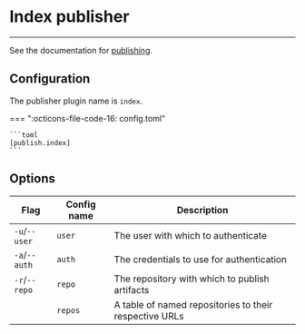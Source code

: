 # Index publisher

-----

See the documentation for [publishing](../../publish.md).

## Configuration

The publisher plugin name is `index`.

=== ":octicons-file-code-16: config.toml"

    ```toml
    [publish.index]
    ```

## Options

| Flag | Config name | Description |
| --- | --- | --- |
| `-u`/`--user` | `user` | The user with which to authenticate |
| `-a`/`--auth` | `auth` | The credentials to use for authentication |
| `-r`/`--repo` | `repo` | The repository with which to publish artifacts |
| | `repos` | A table of named repositories to their respective URLs |
